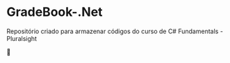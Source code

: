 ﻿# GradeBook-.Net
Repositório criado para armazenar códigos do curso de C# Fundamentals - Pluralsight


🛑
